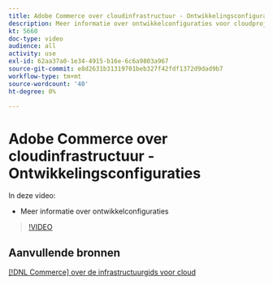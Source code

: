 ```yaml
---
title: Adobe Commerce over cloudinfrastructuur - Ontwikkelingsconfiguraties
description: Meer informatie over ontwikkelconfiguraties voor cloudprojecten.
kt: 5660
doc-type: video
audience: all
activity: use
exl-id: 62aa37a0-1e34-4915-b16e-6c6a9803a967
source-git-commit: e8d2631b31319701beb327f42fdf1372d9dad9b7
workflow-type: tm+mt
source-wordcount: '40'
ht-degree: 0%

---
```


# Adobe Commerce over cloudinfrastructuur - Ontwikkelingsconfiguraties

In deze video:

- Meer informatie over ontwikkelconfiguraties

>[!VIDEO](https://video.tv.adobe.com/v/35696?quality=12&learn=on)

## Aanvullende bronnen

[[!DNL Commerce] over de infrastructuurgids voor cloud](https://experienceleague.adobe.com/docs/commerce-cloud-service/user-guide/overview.html)
